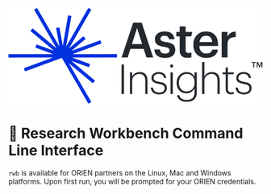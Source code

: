 ![Aster Insights](./assets/aster.png)

# 🧬 Research Workbench Command Line Interface

`rwb` is available for ORIEN partners on the Linux, Mac and Windows platforms.  Upon first run,
you will be prompted for your ORIEN credentials.

